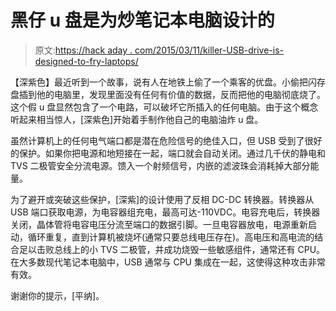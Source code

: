 # 黑仔 u 盘是为炒笔记本电脑设计的

> 原文:[https://hack aday . com/2015/03/11/killer-USB-drive-is-designed-to-fry-laptops/](https://hackaday.com/2015/03/11/killer-usb-drive-is-designed-to-fry-laptops/)

【深紫色】最近听到一个故事，说有人在地铁上偷了一个乘客的优盘。小偷把闪存盘插到他的电脑里，发现里面没有任何有价值的数据，反而把他的电脑彻底烧了。这个假 u 盘显然包含了一个电路，可以破坏它所插入的任何电脑。由于这个概念听起来相当惊人，[深紫色]开始着手制作他自己的电脑油炸 u 盘。

虽然计算机上的任何电气端口都是潜在危险信号的绝佳入口，但 USB 受到了很好的保护。如果你把电源和地短接在一起，端口就会自动关闭。通过几千伏的静电和 TVS 二极管安全分流电源。馈入一个射频信号，内嵌的滤波珠会消耗掉大部分能量。

为了避开或突破这些保护，[深紫]的设计使用了反相 DC-DC 转换器。转换器从 USB 端口获取电源，为电容器组充电，最高可达-110VDC。电容充电后，转换器关闭，晶体管将电容电压分流至端口的数据引脚。一旦电容器放电，电源重新启动，循环重复，直到计算机被烧坏(通常只要总线电压存在)。高电压和高电流的结合足以击败总线上的小 TVS 二极管，并成功烧毁一些敏感组件，通常还有 CPU。在大多数现代笔记本电脑中，USB 通常与 CPU 集成在一起，这使得这种攻击非常有效。

谢谢你的提示，[平纳]。
